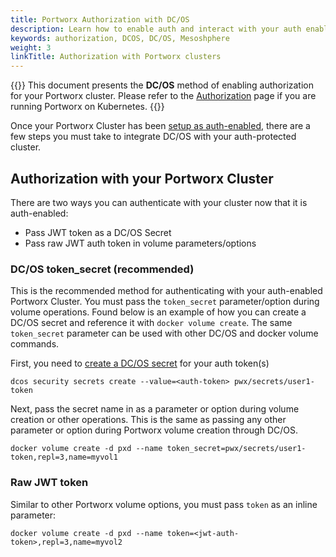 ```yaml
---
title: Portworx Authorization with DC/OS
description: Learn how to enable auth and interact with your auth enabled Portworx cluster through DC/OS.
keywords: authorization, DCOS, DC/OS, Mesoshphere
weight: 3
linkTitle: Authorization with Portworx clusters
---
```


{{<info>}}
This document presents the **DC/OS** method of enabling authorization for your Portworx cluster. Please refer to the [Authorization](/portworx-install-with-kubernetes/operate-and-maintain-on-kubernetes/authorization/) page if you are running Portworx on Kubernetes.
{{</info>}}

Once your Portworx Cluster has been [setup as auth-enabled](/concepts/authorization/install), there are a few steps you must take to integrate DC/OS with your auth-protected cluster.

## Authorization with your Portworx Cluster
There are two ways you can authenticate with your cluster now that it is auth-enabled:

* Pass JWT token as a DC/OS Secret
* Pass raw JWT auth token in volume parameters/options

### DC/OS token_secret (recommended)
This is the recommended method for authenticating with your auth-enabled Portworx Cluster. You must pass the `token_secret` parameter/option during volume operations. Found below is an example of how you can create a DC/OS secret and reference it with `docker volume create`. The same `token_secret` parameter can be used with other DC/OS and docker volume commands.

First, you need to [create a DC/OS secret](/key-management/dc-os-secrets/#authenticating-with-portworx-using-dc-os-secrets) for your auth token(s)

```text
dcos security secrets create --value=<auth-token> pwx/secrets/user1-token
```

Next, pass the secret name in as a parameter or option during volume creation or other operations. This is the same as passing any other parameter or option during Portworx volume creation through DC/OS.

```text
docker volume create -d pxd --name token_secret=pwx/secrets/user1-token,repl=3,name=myvol1
```

### Raw JWT token

Similar to other Portworx volume options, you must pass `token` as an inline parameter:

```text
docker volume create -d pxd --name token=<jwt-auth-token>,repl=3,name=myvol2
```
